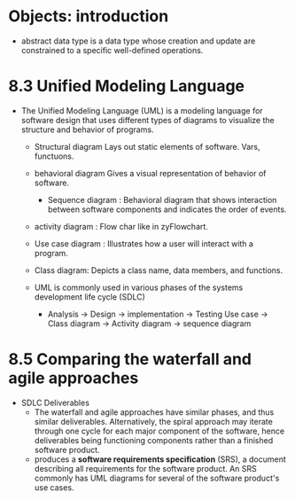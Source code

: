 # Objects: introduction 
	
* abstract data type is a data type whose creation and update are constrained to a specific well-defined operations. 

# 8.3 Unified Modeling Language 
* The Unified Modeling Language (UML) is a modeling language for software design that uses different types of diagrams to visualize the structure and behavior of programs.
	* Structural diagram Lays out static elements of software. Vars, functuons.
	
	* behavioral diagram Gives a visual representation of behavior of software.   
		* Sequence diagram : Behavioral diagram that shows interaction between software components and indicates the order of events.
	
	* activity diagram : Flow char like in zyFlowchart. 
	
	* Use case diagram : Illustrates how a user will interact with a program.  
	
	* Class diagram: Depicts a class name, data members, and functions.
	
	* UML is commonly used in various phases of the systems development life cycle (SDLC) 
		* Analysis -> Design -> implementation -> Testing 
		  Use case -> Class diagram -> Activity diagram -> sequence diagram
# 8.5 Comparing the waterfall and agile approaches 
	
* SDLC Deliverables 
	* The waterfall and agile approaches have similar phases, and thus similar deliverables. Alternatively, the spiral approach may iterate through one cycle for each major component of the software, hence deliverables being functioning components rather than a finished software product.
	*  produces a **software requirements specification** (SRS), a document describing all requirements for the software product. An SRS commonly has UML diagrams for several of the software product's use cases.

